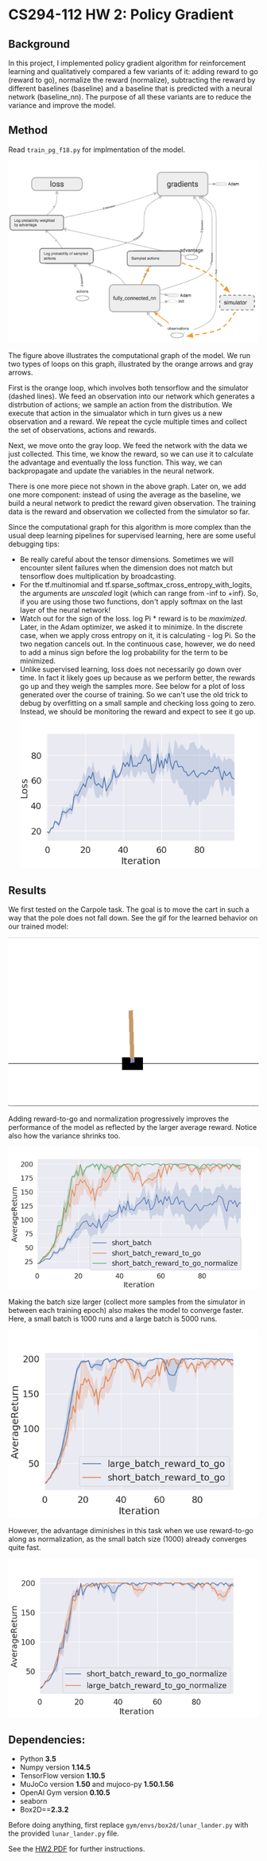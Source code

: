 # CS294-112 HW 2: Policy Gradient

## Background
In this project, I implemented policy gradient algorithm for reinforcement learning and qualitatively compared a few variants of it: adding reward to go (reward to go), normalize the reward (normalize), subtracting the reward by different baselines (baseline) and a baseline that is predicted with a neural network (baseline_nn). The purpose of all these variants are to reduce the variance and improve the model.

## Method
Read `train_pg_f18.py` for implmentation of the model. 

![computational_graph](img/graph.png)

The figure above illustrates the computational graph of the model. We run two types of loops on this graph, illustrated by the orange arrows and gray arrows. 

First is the orange loop, which involves both tensorflow and the simulator (dashed lines).  We feed an observation into our network which generates a distrbution of actions; we sample an action from the distribution. We execute that action in the simualator which in turn gives us a new observation and a reward. We repeat the cycle multiple times and collect the set of observations, actions and rewards.

Next, we move onto the gray loop. We feed the network with the data we just collected. This time, we know the reward, so we can use it to calculate the advantage and eventually the loss function. This way, we can backpropagate and update the variables in the neural network.

There is one more piece not shown in the above graph. Later on, we add one more component: instead of using the average as the baseline, we build a neural network to predict the reward given observation. The training data is the reward and observation we collected from the simulator so far.

Since the computational graph for this algorithm is more complex than the usual deep learning pipelines for supervised learning, here are some useful debugging tips:

* Be really careful about the tensor dimensions. Sometimes we will encounter silent failures when the dimension does not match but tensorflow does multiplication by broadcasting.
* For the tf.multinomial and tf.sparse_softmax_cross_entropy_with_logits, the arguments are _unscaled_ logit (which can range from -inf to +inf). So, if you are using those two functions, don't apply softmax on the last layer of the neural network!
* Watch out for the sign of the loss. log Pi * reward is to be _maximized_. Later, in the Adam optimizer, we asked it to minimize. In the discrete case, when we apply cross entropy on it, it is calculating - log Pi. So the two negation cancels out. In the continuous case, however, we do need to add a minus sign before the log probability for the term to be minimized.
* Unlike supervised learning, loss does not necessarily go down over time. In fact it likely goes up because as we perform better, the rewards go up and they weigh the samples more. See below for a plot of loss generated over the course of training. So we can't use the old trick to debug by overfitting on a small sample and checking loss going to zero. Instead, we should be monitoring the reward and expect to see it go up.
![loss](img/loss.png)

## Results

We first tested on the Carpole task. The goal is to move the cart in such a way that the pole does not fall down. See the gif for the learned behavior on our trained model:

![learned](img/learned.gif)

Adding reward-to-go and normalization progressively improves the performance of the model as reflected by the larger average reward. Notice also how the variance shrinks too.

![compare_features](img/compare_features.png)

Making the batch size larger (collect more samples from the simulator in between each training epoch) also makes the model to converge faster. Here, a small batch is 1000 runs and a large batch is 5000 runs.

![compare_batch](img/compare_batch.png)

However, the advantage diminishes in this task when we use reward-to-go along as normalization, as the small batch size (1000) already converges quite fast.

![diminish_advantage](img/diminish_advantage.png)


## Dependencies:
 * Python **3.5**
 * Numpy version **1.14.5**
 * TensorFlow version **1.10.5**
 * MuJoCo version **1.50** and mujoco-py **1.50.1.56**
 * OpenAI Gym version **0.10.5**
 * seaborn
 * Box2D==**2.3.2**

Before doing anything, first replace `gym/envs/box2d/lunar_lander.py` with the provided `lunar_lander.py` file.

See the [HW2 PDF](http://rail.eecs.berkeley.edu/deeprlcourse/static/homeworks/hw2.pdf) for further instructions.
